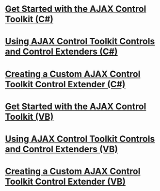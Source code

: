 # [Get Started with the AJAX Control Toolkit (C#)](get-started-with-the-ajax-control-toolkit-cs.md)
# [Using AJAX Control Toolkit Controls and Control Extenders (C#)](using-ajax-control-toolkit-controls-and-control-extenders-cs.md)
# [Creating a Custom AJAX Control Toolkit Control Extender (C#)](creating-a-custom-ajax-control-toolkit-control-extender-cs.md)
# [Get Started with the AJAX Control Toolkit (VB)](get-started-with-the-ajax-control-toolkit-vb.md)
# [Using AJAX Control Toolkit Controls and Control Extenders (VB)](using-ajax-control-toolkit-controls-and-control-extenders-vb.md)
# [Creating a Custom AJAX Control Toolkit Control Extender (VB)](creating-a-custom-ajax-control-toolkit-control-extender-vb.md)
